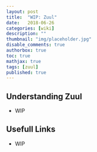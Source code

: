 ```yaml
---
layout: post
title:  "WIP: Zuul"
date:   2018-06-26
categories: [wiki]
description: ""
thumbnail: "img/placeholder.jpg"
disable_comments: true
authorbox: true
toc: true
mathjax: true
tags: [zuul]
published: true
---
```

## Understanding Zuul

- WIP 

## Usefull Links

- WIP


